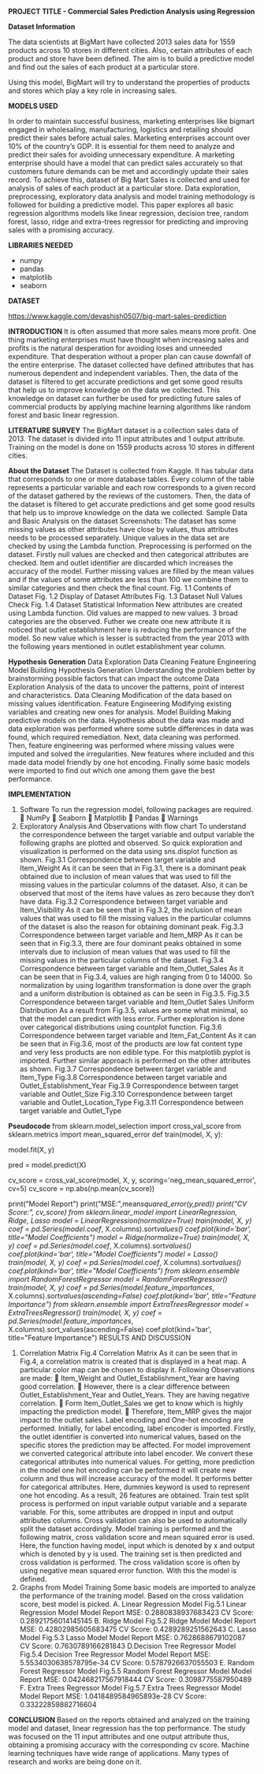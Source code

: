 **PROJECT TITLE - Commercial Sales Prediction Analysis using Regression**

**Dataset Information**

The data scientists at BigMart have collected 2013 sales data for 1559 products across 10 stores in different cities. Also, certain attributes of each product and store have been defined. The aim is to build a predictive model and find out the sales of each product at a particular store.

Using this model, BigMart will try to understand the properties of products and stores which play a key role in increasing sales.

**MODELS USED**

In order to maintain successful business, marketing
enterprises like bigmart engaged in wholesaling,
manufacturing, logistics and retailing should predict their
sales before actual sales. Marketing enterprises account over
10% of the country’s GDP. It is essential for them need to
analyze and predict their sales for avoiding unnecessary
expenditure. A marketing enterprise should have a model that
can predict sales accurately so that customers future demands
can be met and accordingly update their sales record. To
achieve this, dataset of Big Mart Sales is collected and used
for analysis of sales of each product at a particular store. Data
exploration, preprocessing, exploratory data analysis and
model training methodology is followed for building a
predictive model. This paper explores all basic regression
algorithms models like linear regression, decision tree,
random forest, lasso, ridge and extra-trees regressor for
predicting and improving sales with a promising accuracy.

**LIBRARIES NEEDED**

- numpy
- pandas
- matplotlib
- seaborn

**DATASET**

https://www.kaggle.com/devashish0507/big-mart-sales-prediction

**INTRODUCTION**
It is often assumed that more sales means more profit. One
thing marketing enterprises must have thought when
increasing sales and profits is the natural desperation for
avoiding loses and unneeded expenditure. That desperation
without a proper plan can cause downfall of the entire
enterprise. The dataset collected have defined attributes that
has numerous dependent and independent variables. Then, the
data of the dataset is filtered to get accurate predictions and
get some good results that help us to improve knowledge on
the data we collected. This knowledge on dataset can further
be used for predicting future sales of commercial products by
applying machine learning algorithms like random forest and
basic linear regression.

**LITERATURE SURVEY**
The BigMart dataset is a collection sales data of 2013. The
dataset is divided into 11 input attributes and 1 output
attribute. Training on the model is done on 1559 products
across 10 stores in different cities.

**About the Dataset**
The Dataset is collected from Kaggle. It has tabular data that
corresponds to one or more database tables. Every column of
the table represents a particular variable and each row
corresponds to a given record of the dataset gathered by the
reviews of the customers. Then, the data of the dataset is
filtered to get accurate predictions and get some good results
that help us to improve knowledge on the data we collected.
Sample Data and Basic Analysis on the dataset Screenshots:
The dataset has some missing values as other attributes have
close by values, thus attributes needs to be processed
separately. Unique values in the data set are checked by using
the Lambda function. Preprocessing is performed on the
dataset. Firstly null values are checked and then categorical
attributes are checked. Item and outlet identifier are discarded
which increases the accuracy of the model. Further missing
values are filled by the mean values and if the values of some
attributes are less than 100 we combine them to similar
categories and then check the final count.
Fig. 1.1 Contents of Dataset
Fig. 1.2 Display of Dataset Attributes
Fig. 1.3 Dataset Null Values Check
Fig. 1.4 Dataset Statistical Information
New attributes are created using Lambda function. Old values
are mapped to new values. 3 broad categories are the
observed. Futher we create one new attribute it is noticed that
outlet establishment here is reducing the performance of the
model. So new value which is lesser is subtracted from the year
2013 with the following years mentioned in outlet
establishment year column.

**Hypothesis Generation**
Data Exploration
Data Cleaning
Feature Engineering
Model Building
Hypothesis Generation
Understanding the problem better by brainstorming possible
factors that can impact the outcome
Data Exploration
Analysis of the data to uncover the patterns, point of interest
and characteristics.
Data Cleaning
Modification of the data based on missing values identification.
Feature Engineering
Modifying existing variables and creating new ones for analysis.
Model Building
Making predictive models on the data.
Hypothesis about the data was made and data exploration was
performed where some subtle differences in data was found,
which required remediation. Next, data cleaning was
performed. Then, feature engineering was performed where
missing values were imputed and solved the irregularities. New
features where included and this made data model friendly by
one hot encoding. Finally some basic models were imported to
find out which one among them gave the best performance.

**IMPLEMENTATION**

1. Software
   To run the regression model, following packages are
   required.
    NumPy
    Seaborn
    Matplotlib
    Pandas
    Warnings
2. Exploratory Analysis And Observations with flow chart
   To understand the correspondence between the target
   variable and output variable the following graphs are
   plotted and observed. So quick exploration and
   visualization is performed on the data using sns.displot
   function as shown.
   Fig.3.1 Correspondence between target variable and
   Item_Weight
   As it can be seen that in Fig.3.1, there is a dominant
   peak obtained due to inclusion of mean values that was
   used to fill the missing values in the particular columns
   of the dataset. Also, it can be observed that most of the
   items have values as zero because they don’t have data.
   Fig.3.2 Correspondence between target variable and
   Item_Visibility
   As it can be seen that in Fig.3.2, the inclusion of mean
   values that was used to fill the missing values in the
   particular columns of the dataset is also the reason for
   obtaining dominant peak.
   Fig.3.3 Correspondence between target variable and
   Item_MRP
   As it can be seen that in Fig.3.3, there are four dominant
   peaks obtained in some intervals due to inclusion of
   mean values that was used to fill the missing values in
   the particular columns of the dataset.
   Fig.3.4 Correspondence between target variable and
   Item_Outlet_Sales
   As it can be seen that in Fig.3.4, values are high ranging
   from 0 to 14000. So normalization by using logarithm
   transformation is done over the graph and a uniform
   distribution is obtained as can be seen in Fig.3.5.
   Fig.3.5 Correspondence between target variable and
   Item_Outlet Sales Uniform Distribution
   As a result from Fig.3.5, values are some what minimal,
   so that the model can predict with less error.
   Further exploration is done over categorical
   distributions using countplot function.
   Fig.3.6 Correspondence between target variable and
   Item_Fat_Content
   As it can be seen that in Fig.3.6, most of the products
   are low fat content type and very less products are non
   edible type. For this matplotlib.pyplot is imported.
   Further similar approach is performed on the other
   attributes as shown.
   Fig.3.7 Correspondence between target variable and
   Item_Type
   Fig.3.8 Correspondence between target variable and
   Outlet_Establishment_Year
   Fig.3.9 Correspondence between target variable and
   Outlet_Size
   Fig.3.10 Correspondence between target variable and
   Outlet_Location_Type
   Fig.3.11 Correspondence between target variable and
   Outlet_Type

**Pseudocode**
from sklearn.model_selection import cross_val_score
from sklearn.metrics import mean_squared_error
def train(model, X, y):

model.fit(X, y)

pred = model.predict(X)

cv_score = cross_val_score(model, X, y, scoring='neg_mean_squared_error', cv=5)
cv_score = np.abs(np.mean(cv_score))

print("Model Report")
print("MSE:",mean*squared_error(y,pred))
print("CV Score:", cv_score)
from sklearn.linear_model import LinearRegression, Ridge, Lasso
model = LinearRegression(normalize=True)
train(model, X, y)
coef = pd.Series(model.coef*, X.columns).sort*values()
coef.plot(kind='bar', title="Model Coefficients")
model = Ridge(normalize=True)
train(model, X, y)
coef = pd.Series(model.coef*, X.columns).sort*values()
coef.plot(kind='bar', title="Model Coefficients") model = Lasso()
train(model, X, y)
coef = pd.Series(model.coef*, X.columns).sort*values()
coef.plot(kind='bar', title="Model Coefficients")
from sklearn.ensemble import RandomForestRegressor
model = RandomForestRegressor()
train(model, X, y)
coef = pd.Series(model.feature_importances*, X.columns).sort*values(ascending=False)
coef.plot(kind='bar', title="Feature Importance")
from sklearn.ensemble import ExtraTreesRegressor
model = ExtraTreesRegressor()
train(model, X, y)
coef = pd.Series(model.feature_importances*, X.columns).sort_values(ascending=False)
coef.plot(kind='bar', title="Feature Importance")
RESULTS AND DISCUSSION

1. Correlation Matrix
   Fig.4 Correlation Matrix
   As it can be seen that in Fig.4, a correlation matrix is
   created that is displayed in a heat map. A particular
   color map can be chosen to display it.
   Following Observations are made:
    Item_Weight and Outlet_Establishment_Year are
   having good correlation.
    However, there is a clear difference between
   Outlet_Establishment_Year and Outlet_Years.
   They are having negative correlation.
    Form Item_Outlet_Sales we get to know which is
   highly impacting the prediction model.
    Therefore, Item_MRP gives the major impact to the
   outlet sales.
   Label encoding and One-hot encoding are performed. Initially,
   for label encoding, label encoder is imported. Firstly, the outlet
   identifier is converted into numerical values, based on the
   specific stores the prediction may be affected. For model
   improvement we converted categorical attribute into label
   encoder. We convert these categorical attributes into
   numerical values.
   For getting, more prediction in the model one hot encoding can
   be performed it will create new column and thus will increase
   accuracy of the model. It performs better for categorical
   attributes. Here, dummies keyword is used to represent one
   hot encoding. As a result, 26 features are obtained.
   Train test split process is performed on input variable output
   variable and a separate variable. For this, some attributes are
   dropped in input and output attributes columns. Cross
   validation can also be used to automatically split the dataset
   accordingly.
   Model training is performed and the following matrix, cross
   validation score and mean squared error is used. Here, the
   function having model, input which is denoted by x and output
   which is denoted by y is used. The training set is then predicted
   and cross validation is performed. The cross validation score is
   often by using negative mean squared error function. With this
   the model is defined.
2. Graphs from Model Training
   Some basic models are imported to analyze the
   performance of the training model. Based on the cross
   validation score, best model is picked.
   A. Linear Regression Model
   Fig.5.1 Linear Regression Model
   Model Report
   MSE: 0.2880838937683423
   CV Score: 0.28921756014145145
   B. Ridge Model
   Fig.5.2 Ridge Model
   Model Report
   MSE: 0.42802985605683475
   CV Score: 0.4289289251562643
   C. Lasso Model
   Fig.5.3 Lasso Model
   Model Report
   MSE: 0.7628688679102087
   CV Score: 0.7630789166281843
   D.Decision Tree Regressor Model
   Fig.5.4 Decision Tree Regressor Model
   Model Report
   MSE: 5.5534030638578795e-34
   CV Score: 0.5787926637055503
   E. Random Forest Regressor Model
   Fig.5.5 Random Forest Regressor Model
   Model Report
   MSE: 0.042468217567918444
   CV Score: 0.3098775587950489
   F. Extra Trees Regressor Model
   Fig.5.7 Extra Trees Regressor Model
   Model Report
   MSE: 1.0418489584965893e-28
   CV Score: 0.33222859882716604

**CONCLUSION**
Based on the reports obtained and analyzed on the
training model and dataset, linear regression has the top
performance. The study was focused on the 11 input
attributes and one output attribute thus, obtaining a
promising accuracy with the corresponding cv score.
Machine learning techniques have wide range of
applications. Many types of research and works are being
done on it.
